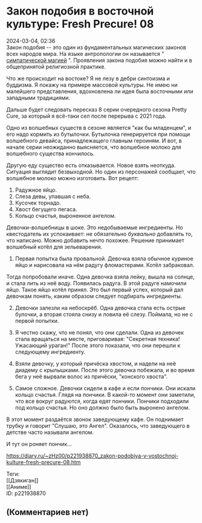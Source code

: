 Закон подобия в восточной культуре: Fresh Precure! 08
=====================================================

  
2024-03-04, 02:36  
 Закон подобия -- это один из фундаментальных магических законов всех народов мира. На языке антропологии он называется "  [симпатической магией](https://ru.wikipedia.org/wiki/%D0%A1%D0%B8%D0%BC%D0%BF%D0%B0%D1%82%D0%B8%D1%87%D0%B5%D1%81%D0%BA%D0%B0%D1%8F_%D0%BC%D0%B0%D0%B3%D0%B8%D1%8F)  ". Проявления закона подобия можно найти и в общепринятой религиозной практике.   
   
 Что же происходит на востоке? Я не лезу в дебри синтоизма и буддизма. Я покажу на примере массовой культуры. Не имею ни малейшего представления, вдохновлена ли идея была восточными или западными традициями.   
   
 Дальше будет следовать пересказ 8 серии очередного сезона Pretty Cure, за который я всё-таки сел после перерыва с 2021 года.   
   
 Одно из волшебных существ в сезоне является "как бы младенцем", и его надо кормить из бутылочки. Бутылочка генерируется при помощи волшебного девайса, принадлежащего главным героиням. И вот, в начале серии неожиданно выясняется, что волшебное молоко для волшебного существа кончилось.   
   
 Другую еду существо есть отказывается. Новое взять неоткуда. Ситуация выглядит безвыходной. Но один из персонажей сообщает, что волшебное молоко можно изготовить. Вот рецепт:   
   
 1. Радужное яйцо.   
 2. Слеза девы, упавшая с неба.   
 3. Кусочек торнадо.   
 4. Хвост бегущего пегаса.   
 5. Кольцо счастья, выроненное ангелом.   
   
 Девочки-волшебницы в шоке. Это недобываемые ингредиенты. Но квестодатель их успокаивает: не обязательно  *буквально*  добавлять то, что написано. Можно добавить нечто похожее. Решение принимает волшебный котёл для зельеварения.   
   
 1. Первая попытка была провальной. Девочка взяла обычное куриное яйцо и нарисовала на нём радугу фломастерами. Котёл забраковал.   
   
 Тогда попробовали иначе. Одна девочка взяла лейку, вышла на солнце, и стала лить из неё воду. Появилась радуга. В этой радуге намочили яйцо. Такое яйцо котёл принял. Это был первый успех, который дал девочкам понять, каким образом следует подбирать ингредиенты.   
   
 2. Девочки залезли на небоскрёб. Одна девочка стала есть острые булочки, а вторая стояла снизу и ловила её слезу. Поймала, но не с первой попытки.   
   
 3. Я честно скажу, что не понял, что они сделали. Одна из девочек стала вращаться на месте, приговаривая: "Секретная техника! Ужасающий ураган!" После этого показали, что они перешли к следующему ингредиенту.   
   
 4. Взяли девочку, у который причёска хвостом, и надели на неё диадему с крылышками. После этого девочка побежала, и во время бега у неё вырвали волос из причёски, "конского хвоста".   
   
 5. Самое сложное. Девочки сидели в кафе и если пончики. Они искали кольцо счастья. Глядя на пончики. В какой-то момент они заметили, что все вокруг радуются, когда едят пончики. Пончики подходили под кольцо счастья. Но оно должно было быть выронено ангелом.   
   
 В этот момент раздаётся звонок заведующему кафе. Он поднимает трубку и говорит "Слушаю, это Ангел". Оказалось, что заведующего в детстве часто называли ангелом.   
   
 И тут он роняет пончик...   
  
<https://diary.ru/~zHz00/p221938870_zakon-podobiya-v-vostochnoj-kulture-fresh-precure-08.htm>  
  
Теги:  
[[Дзякиган]]  
[[Аниме]]  
ID: p221938870  


(Комментариев нет)
------------------